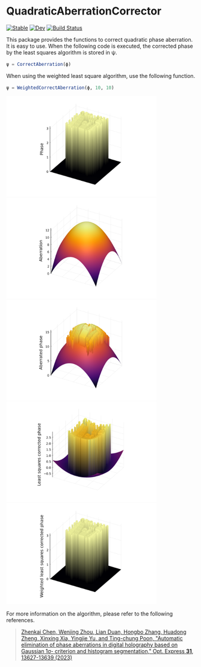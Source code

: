# QuadraticAberrationCorrector

[![Stable](https://img.shields.io/badge/docs-stable-blue.svg)](https://syoshida1983.github.io/QuadraticAberrationCorrector.jl/stable/)
[![Dev](https://img.shields.io/badge/docs-dev-blue.svg)](https://syoshida1983.github.io/QuadraticAberrationCorrector.jl/dev/)
[![Build Status](https://github.com/syoshida1983/QuadraticAberrationCorrector.jl/actions/workflows/CI.yml/badge.svg?branch=master)](https://github.com/syoshida1983/QuadraticAberrationCorrector.jl/actions/workflows/CI.yml?query=branch%3Amaster)

This package provides the functions to correct quadratic phase aberration. It is easy to use. When the following code is executed, the corrected phase by the least squares algorithm is stored in ψ.

```julia
ψ = CorrectAberration(ϕ)
```

When using the weighted least square algorithm, use the following function.

```julia
ψ = WeightedCorrectAberration(ϕ, 10, 10)
```

<p>
    <img src="https://github.com/syoshida1983/QuadraticAberrationCorrector.jl/blob/images/phase.svg" width="400px">
    <img src="https://github.com/syoshida1983/QuadraticAberrationCorrector.jl/blob/images/aberration.svg" width="400px">
    <img src="https://github.com/syoshida1983/QuadraticAberrationCorrector.jl/blob/images/aberrated.svg" width="400px">
    <img src="https://github.com/syoshida1983/QuadraticAberrationCorrector.jl/blob/images/least-squares.svg" width="400px">
    <img src="https://github.com/syoshida1983/QuadraticAberrationCorrector.jl/blob/images/weighted-least-squares.svg" width="400px">
</p>

For more information on the algorithm, please refer to the following references.

> [Zhenkai Chen, Wenjing Zhou, Lian Duan, Hongbo Zhang, Huadong Zheng, Xinxing Xia, Yingjie Yu, and Ting-chung Poon, "Automatic elimination of phase aberrations in digital holography based on Gaussian 1σ- criterion and histogram segmentation," Opt. Express **31**, 13627-13639 (2023)](https://doi.org/10.1364/OE.486890)
